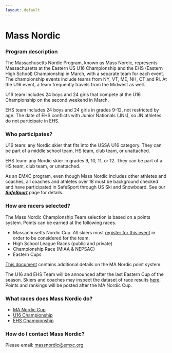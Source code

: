 ```yaml
---
layout: default
---
```


# Mass Nordic

### **Program description**

The Massachusetts Nordic Program, known as Mass Nordic, represents Massachusetts at the Eastern US U16 Championship and the EHS (Eastern High School) Championship in March, with a separate team for each event. The championship events include teams from NY, VT, ME, NH, CT and RI. At the U16 event, a team frequently travels from the Midwest as well.

U16 team includes 24 boys and 24 girls that compete at the U16 Championship on the second weekend in March.

EHS team includes 24 boys and 24 girls in grades 9-12, not restricted by age. The date of EHS conflicts with Junior Nationals (JNs), so JN athletes do not participate in EHS.

### **Who participates?**

U16 team: any Nordic skier that fits into the USSA U16 category. They can be part of a middle school team, HS team, club team, or unattached.

EHS team: any Nordic skier in grades 9, 10, 11, or 12\. They can be part of a HS team, club team, or unattached.

As an EMXC program, even though Mass Nordic includes other athletes and coaches, all coaches and athletes over 18 must be background checked and have participated in SafeSport through US Ski and Snowboard. See our [***SafeSport***](https://emxc.org/resources/safesport-compliance) page for details.

### **How are racers selected?**

The Mass Nordic Championship Team selection is based on a points system. Points can be earned at the following races.

* Massachusetts Nordic Cup. All skiers must [register for this event](https://www.skireg.com/massachusetts-nordic-program-u16-eastern-high-school-qualifier?nc=1) in order to be considered for the team.  
* High School League Races (public and private)  
* Championship Race (MIAA & NEPSAC)  
* Eastern Cups

[This document](https://docs.google.com/document/d/1dD411t_LyrOUlHflRHAxJtLhS59LpgJG2PmiuKdLTpg/edit?usp=drive_link) contains additional details on the MA Nordic point system.

The U16 and EHS Team will be announced after the last Eastern Cup of the season. Skiers and coaches may inspect the dataset of race results [here](https://app.hex.tech/70f48122-c26b-4657-9a9c-f117cb78c48a/app/61a8b3dd-f74a-4b84-bee3-2041395ea866/latest). Points and rankings will be posted after the MA Nordic Cup.

### **What races does Mass Nordic do?**

* [MA Nordic Cup](https://www.skireg.com/massachusetts-nordic-program-u16-eastern-high-school-qualifier?nc=1)  
* [U16 Championship](https://nensa.net/u16-championships/)  
* [EHS Championship](https://nensa.net/eastern-hs-championships/)

### **How do I contact Mass Nordic?**

Please email: massnordic@emxc.org